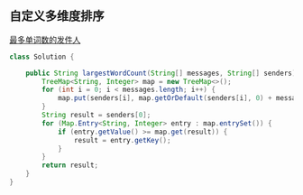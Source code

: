 ## 自定义多维度排序
[最多单词数的发件人](https://leetcode.cn/problems/sender-with-largest-word-count/)
```java
class Solution {

	public String largestWordCount(String[] messages, String[] senders) {
		TreeMap<String, Integer> map = new TreeMap<>();
		for (int i = 0; i < messages.length; i++) {
			map.put(senders[i], map.getOrDefault(senders[i], 0) + messages[i].split(" ").length);
		}
		String result = senders[0];
		for (Map.Entry<String, Integer> entry : map.entrySet()) {
			if (entry.getValue() >= map.get(result)) {
				result = entry.getKey();
			}
		}
		return result;
	}
}
```
